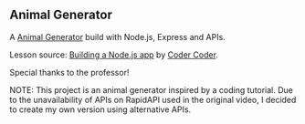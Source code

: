 ## Animal Generator

A [Animal Generator]() build with Node.js, Express and APIs.

Lesson source: [Building a Node.js app](https://www.youtube.com/watch?v=wYALykLb5oY) by [Coder Coder](https://www.youtube.com/@TheCoderCoder). 

Special thanks to the professor!

NOTE: This project is an animal generator inspired by a coding tutorial. Due to the unavailability of APIs on RapidAPI used in the original video, I decided to create my own version using alternative APIs.
